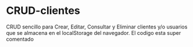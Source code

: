 # CRUD-clientes
CRUD sencillo para Crear, Editar, Consultar y Eliminar clientes y/o usuarios que se almacena en el localStorage del navegador. El codigo esta super comentado
